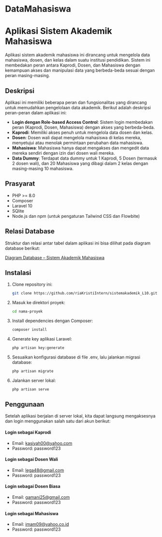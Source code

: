 # DataMahasiswa

# Aplikasi Sistem Akademik Mahasiswa

Aplikasi sistem akademik mahasiswa ini dirancang untuk mengelola data mahasiswa, dosen, dan kelas dalam suatu institusi pendidikan. Sistem ini membedakan peran antara Kaprodi, Dosen, dan Mahasiswa dengan kemampuan akses dan manipulasi data yang berbeda-beda sesuai dengan peran masing-masing.

## Deskripsi
Aplikasi ini memiliki beberapa peran dan fungsionalitas yang dirancang untuk memudahkan pengelolaan data akademik. Berikut adalah deskripsi peran-peran dalam aplikasi ini:

- **Login dengan Role-based Access Control**: Sistem login membedakan peran (Kaprodi, Dosen, Mahasiswa) dengan akses yang berbeda-beda.
- **Kaprodi**: Memiliki akses penuh untuk mengelola data dosen dan kelas.
- **Dosen**: Dosen wali dapat mengelola mahasiswa di kelas mereka, menyetujui atau menolak permintaan perubahan data mahasiswa.
- **Mahasiswa**: Mahasiswa hanya dapat mengakses dan mengedit data mereka sendiri dengan izin dari dosen wali mereka.
- **Data Dummy**: Terdapat data dummy untuk 1 Kaprodi, 5 Dosen (termasuk 2 dosen wali), dan 20 Mahasiswa yang dibagi dalam 2 kelas dengan masing-masing 10 mahasiswa.
  
## Prasyarat
- PHP >= 8.0
- Composer
- Laravel 10
- SQlite
- Node.js dan npm (untuk pengaturan Tailwind CSS dan Flowbite)

## Relasi Database
Struktur dan relasi antar tabel dalam aplikasi ini bisa dilihat pada diagram database berikut:

[Diagram Database – Sistem Akademik Mahasiswa](https://dbdiagram.io/d/Data-Mahasiswa-66a99f438b4bb5230eccaaef)

## Instalasi

1. Clone repository ini:
   ```bash
   git clone https://github.com/riaKristiIntern/sistemakademik_L10.git
   ```
3. Masuk ke direktori proyek:
   ```bash
   cd nama-proyek
   ```
5. Install dependencies dengan Composer:
   ```bash
   composer install
   ```
7. Generate key aplikasi Laravel:
   ```bash
   php artisan key:generate
   ```
9. Sesuaikan konfigurasi database di file .env, lalu jalankan migrasi database:
   ```bash
   php artisan migrate
   ```
11. Jalankan server lokal:
    ```bash
    php artisan serve
    ```

## Penggunaan
Setelah aplikasi berjalan di server lokal, kita dapat langsung mengaksesnya dan login menggunakan salah satu dari akun berikut:

#### Login sebagai Kaprodi
- Email: kasiyah00@yahoo.com
- Password: password123

#### Login sebagai Dosen Wali
- Email: lega48@gmail.com
- Password: password123

#### Login sebagai Dosen Biasa
- Email: gamani25@gmail.com
- Password: password123

#### Login sebagai Mahasiswa
- Email: imam09@yahoo.co.id
- Password: password123
